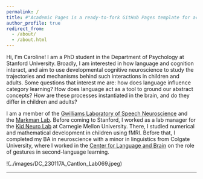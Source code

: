 ```yaml
---
permalink: /
title: #"Academic Pages is a ready-to-fork GitHub Pages template for academic personal websites"
author_profile: true
redirect_from: 
  - /about/
  - /about.html
---
```


Hi, I'm Caroline! I am a PhD student in the Department of Psychology at Stanford University. Broadly, I am interested in how language and cognition interact, and aim to use developmental cognitive neuroscience to study the trajectories and mechanisms behind such interactions in children and adults. Some questions that interest me are: how does language influence category learning? How does language act as a tool to ground our abstract concepts? How are these processes instantiated in the brain, and do they differ in children and adults?

I am a member of the [Gwilliams Laboratory of Speech Neuroscience](https://gwilliams.sites.stanford.edu/) and the [Markman Lab](https://markmanlab.stanford.edu/). Before coming to Stanford, I worked as a lab manager for the [Kid Neuro Lab](https://www.cmu.edu/dietrich/psychology/kidneurolab/index.html) at Carnegie Mellon University. There, I studied numerical and mathematical development in children using fMRI. Before that, I completed my BA in neuroscience with a minor in linguistics from Colgate University, where I worked in the [Center for Language and Brain](https://www.colgate.edu/about/offices-centers-institutes/centers-institutes/center-language-and-brain) on the role of gestures in second-language learning.

!(../images/DC_230117A_Cantlon_Lab069.jpeg)

------

